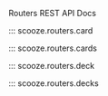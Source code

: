Routers REST API Docs

::: scooze.routers.card

::: scooze.routers.cards

::: scooze.routers.deck

::: scooze.routers.decks
